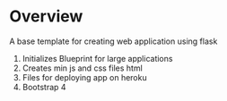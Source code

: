 # Overview

A base template for creating web application using flask
1) Initializes Blueprint for large applications
2) Creates min js and css files html
3) Files for deploying app on heroku
4) Bootstrap 4
